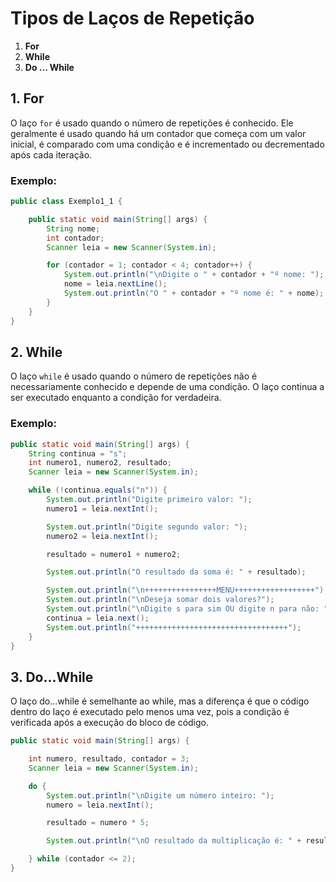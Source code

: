 # Tipos de Laços de Repetição

1. **For**
2. **While**
3. **Do ... While**

## 1. For

O laço `for` é usado quando o número de repetições é conhecido. Ele geralmente é usado quando há um contador que começa com um valor inicial, é comparado com uma condição e é incrementado ou decrementado após cada iteração.

### Exemplo:

```java
public class Exemplo1_1 {

    public static void main(String[] args) {
        String nome;
        int contador;
        Scanner leia = new Scanner(System.in);

        for (contador = 1; contador < 4; contador++) {
            System.out.println("\nDigite o " + contador + "º nome: ");
            nome = leia.nextLine();
            System.out.println("O " + contador + "º nome é: " + nome);
        }
    }
}
```

## 2. While

O laço `while` é usado quando o número de repetições não é necessariamente conhecido e depende de uma condição. O laço continua a ser executado enquanto a condição for verdadeira.

### Exemplo:

```java
public static void main(String[] args) {
    String continua = "s";
    int numero1, numero2, resultado;
    Scanner leia = new Scanner(System.in);

    while (!continua.equals("n")) {
        System.out.println("Digite primeiro valor: ");
        numero1 = leia.nextInt();

        System.out.println("Digite segundo valor: ");
        numero2 = leia.nextInt();

        resultado = numero1 + numero2;

        System.out.println("O resultado da soma é: " + resultado);

        System.out.println("\n++++++++++++++++MENU++++++++++++++++++");
        System.out.println("\nDeseja somar dois valores?");
        System.out.println("\nDigite s para sim OU digite n para não: ");
        continua = leia.next();
        System.out.println("++++++++++++++++++++++++++++++++++");
    }
}
```

## 3. Do...While

O laço do...while é semelhante ao while, mas a diferença é que o código dentro do laço é executado pelo menos uma vez, pois a condição é verificada após a execução do bloco de código.

```java
public static void main(String[] args) {

    int numero, resultado, contador = 3;
    Scanner leia = new Scanner(System.in);

    do {
        System.out.println("\nDigite um número inteiro: ");
        numero = leia.nextInt();

        resultado = numero * 5;

        System.out.println("\nO resultado da multiplicação é: " + resultado);

    } while (contador <= 2);
}
```

